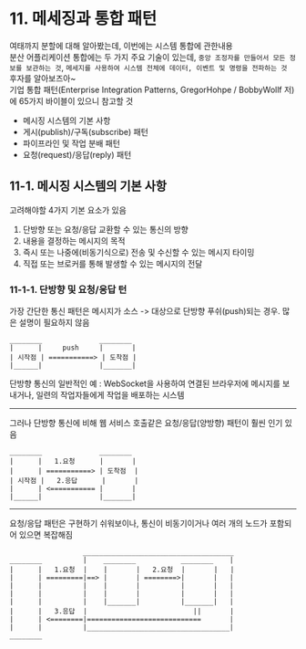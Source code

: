 # 11. 메세징과 통합 패턴

여태까지 분할에 대해 알아봤는데, 이번에는 시스템 통합에 관한내용<br />
분산 어플리케이션 통합에는 두 가지 주요 기술이 있는데, `중앙 조정자를 만들어서 모든 정보를 보관하는 것`, `메세지를 사용하여 시스템 전체에 데이터, 이벤트 및 명령을 전파하는 것`<br />
후자를 알아보즈아~<br />
기업 통합 패턴(Enterprise Integration Patterns, GregorHohpe / BobbyWollf 저)에 65가지 바이블이 있으니 참고할 것

- 메시징 시스템의 기본 사항
- 게시(publish)/구독(subscribe) 패턴
- 파이프라인 및 작업 분배 패턴
- 요청(request)/응답(reply) 패턴

## 11-1. 메시징 시스템의 기본 사항

고려해야할 4가지 기본 요소가 있음

1. 단방향 또는 요청/응답 교환할 수 있는 통신의 방향
2. 내용을 결정하는 메시지의 목적
3. 즉시 또는 나중에(비동기식으로) 전송 및 수신할 수 있는 메시지 타이밍
4. 직접 또는 브로커를 통해 발생할 수 있는 메시지의 전달

### 11-1-1. 단방향 및 요청/응답 턴

가장 간단한 통신 패턴은 메시지가 소스 -> 대상으로 단방향 푸쉬(push)되는 경우. 많은 설명이 필요하지 않음

```
________              ________
|      |     push     |       |
| 시작점 | ===========> | 도착점 |
|______|              |_______|
```

단방향 통신의 일반적인 예 : WebSocket을 사용하여 연결된 브라우저에 메시지를 보내거나, 일련의 작업자들에게 작업을 배포하는 시스템

<hr />

그러나 단방향 통신에 비해 웹 서비스 호출같은 요청/응답(양방향) 패턴이 훨씬 인기 있음

```
________              ________
|      |   1.요청      |       |
|      | ===========> | 도착점  |
| 시작점 |   2.응답      |       |
|      | <=========== |       |
|______|              |_______|
```

<hr />

요청/응답 패턴은 구현하기 쉬워보이나, 통신이 비동기이거나 여러 개의 노드가 포함되어 있으면 복잡해짐

```
                  _____________________________________
________          |    ________           ________    |
|      |   1.요청  |    |       |   2.요청  |       |   |
|      | =========|==> |       | ========>|       |   |
|      |          |    |       |          |       |   |
|      |          |    |       |          |       |   |
|      |          |    |_______|          |_______|   |
|      |   3.응답  |                          ||       |
|      | <========|============================       |
|      |          |___________________________________|
________
```
